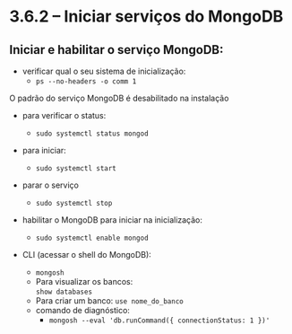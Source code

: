 # 3.6.2 – Iniciar serviços do MongoDB


## Iniciar e habilitar o serviço MongoDB:

- verificar qual o seu sistema de inicialização:
  - ```ps --no-headers -o comm 1```

O padrão do serviço MongoDB é desabilitado na instalação

- para verificar o status:
  - ```sudo systemctl status mongod```
- para iniciar:
  - ```sudo systemctl start```
- parar o serviço
  - ```sudo systemctl stop```
- habilitar o MongoDB para iniciar na inicialização:
  - ```sudo systemctl enable mongod``` 

- CLI (acessar o shell do MongoDB):
  - ```mongosh```
  - Para visualizar os bancos:  
  ```show databases```
  - Para criar um banco:
  ```use nome_do_banco```
  - comando de diagnóstico:
    - ```mongosh --eval 'db.runCommand({ connectionStatus: 1 })'``` 


